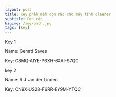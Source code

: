 ```yaml
---
layout: post
title: Key phần mềm dọn rác cho máy tính cleaner
subtitle: Dọn rác
bigimg: /img/path.jpg
tags: [key]
---
```

Key 1

Name: Gerard Saves

Key: C8MQ-AIYE-P6XH-6XAI-S7QC

key 2

Name: R J van der Linden

Key: CN9X-US28-F6RR-EY9M-YTQC

<div id="fb-root"></div>
<script>(function(d, s, id) {
  var js, fjs = d.getElementsByTagName(s)[0];
  if (d.getElementById(id)) return;
  js = d.createElement(s); js.id = id;
  js.src = 'https://connect.facebook.net/vi_VN/sdk.js#xfbml=1&version=v2.12';
  fjs.parentNode.insertBefore(js, fjs);
}(document, 'script', 'facebook-jssdk'));</script>

<div class="fb-comments" data-href="https://github.com/tha1982/tha1982.github.io/edit/master/_posts/2018-04-19-cleaner.md" data-numposts="5"></div>
